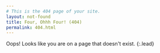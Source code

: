 ```yaml
---
# This is the 404 page of your site.
layout: not-found
title: Four, Ohhh Four! (404)
permalink: 404.html
---
```


Oops! Looks like you are on a page that doesn't exist.
{:.lead}
